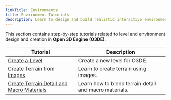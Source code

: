 ```yaml
---
linkTitle: Environments
title: Environment Tutorials
description: Learn to design and build realistic interactive environments in Open 3D Engine (O3DE).
---
```


This section contains step-by-step tutorials related to level and environment design and creation in **Open 3D Engine (O3DE)**.

| Tutorial | Description |
| - | - |
| [Create a Level](create-a-level) | Create a new level for O3DE. |
| [Create Terrain from Images](create-terrain-from-images) | Learn to create terrain using images. |
| [Create Terrain Detail and Macro Materials](create-terrain-detail-and-macro-materials) | Learn how to blend terrain detail and macro materials. |
